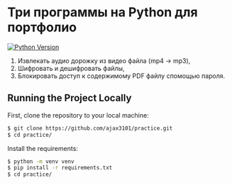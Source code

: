 # Три программы на Python для портфолио
[![Python Version](https://img.shields.io/badge/python-3.11-brightgreen.svg)](https://python.org)

1. Извлекать аудио дорожку из видео файла (mp4 -> mp3), 
2. Шифровать и дешифровать файлы, 
3. Блокировать доступ к содержимому PDF файлу спомощью пароля.

## Running the Project Locally

First, clone the repository to your local machine:
```bash
$ git clone https://github.com/ajax3101/practice.git
$ cd practice/
```
Install the requirements:
```bash
$ python -m venv venv 
$ pip install -r requirements.txt
$ cd practice/
